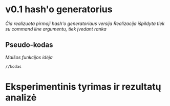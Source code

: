 # v0.1 hash'o generatorius
*Čia realizuota pirmoji hash'o generatoriaus versija*
*Realizacija išpildyta tiek su command line argumentu, tiek įvedant ranka*

## Pseudo-kodas
*Maišos funkcijos idėja*
```
//kodas
```

# Eksperimentinis tyrimas ir rezultatų analizė